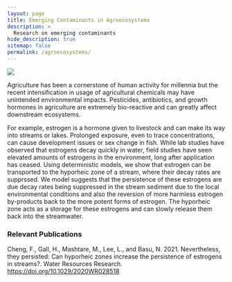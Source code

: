```yaml
---
layout: page
title: Emerging Contaminants in Agroecosystems
description: >
  Research on emerging contaminants
hide_description: true
sitemap: false
permalink: /agroecosystems/
---
```


![](/assets/img/blog/tree-water-grass-creek-marsh-field-657261-pxhere.com.jpg)

Agriculture has been a cornerstone of human activity for millennia but the recent intensification in usage of agricultural chemicals may have unintended environmental impacts. Pesticides, antibiotics, and growth hormones in agriculture are extremely bio-reactive and can greatly affect downstream ecosystems. 

For example, estrogen is a hormone given to livestock and can make its way into streams or lakes. Prolonged exposure, even to trace concentrations, can cause development issues or sex change in fish. While lab studies have observed that estrogens decay quickly in water, field studies have seen elevated amounts of estrogens in the environment, long after application has ceased. Using deterministic models, we show that estrogen can be transported to the hyporheic zone of a stream, where their decay rates are supprssed. We model suggests that the persistence of these estrogens are due decay rates being suppressed in the stream sediment due to the local environmental conditions and also the reversion of more harmless estrogen by-products back to the more potent forms of estrogen. The hyporheic zone acts as a storage for these estrogens and can slowly release them back into the streamwater.   

### Relevant Publications 
Cheng, F., Gall, H., Mashtare, M., Lee, L., and Basu, N. 2021. Nevertheless, they persisted: Can hyporheic zones increase the persistence of estrogens in streams?. Water Resources Research. https://doi.org/10.1029/2020WR028518